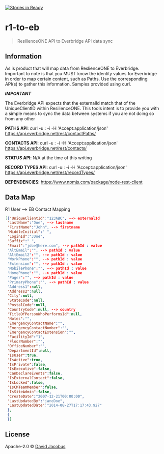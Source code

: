 [![Stories in Ready](https://badge.waffle.io/djacobus/R1_to_EB.png?label=ready&title=Ready)](https://waffle.io/djacobus/R1_to_EB)
# r1-to-eb 
> ResilienceONE API to Everbridge API data sync

## Information
As is product that will map data from ReslienceONE to Everbridge. Important to note is that you MUST know the identity values for Everbridge in order to map certain content, such as Paths. Use the corresponding API(s) to gather this information. Samples provided using curl.
  
***IMPORTANT***

The Everbridge API expects that the externalId match that of the UniqueClientID within ResilienceONE. This tools intent is
to provide you with a simple means to sync the data between systems if you are not doing so from any other
  
**PATHS API**:
curl -u <USERNAME>:<PASSWORD> -i -H 'Accept:application/json' https://api.everbridge.net/rest/contactPaths/<ORGANIZATIONID>
  
**CONTACTS API**:
curl -u <USERNAME>:<PASSWORD> -i -H 'Accept:application/json' https://api.everbridge.net/rest/contacts/<ORGANIZATIONID>
  
**STATUS API**:
N/A at the time of this writing
  
**RECORD TYPES API**:
curl -u <USERNAME>:<PASSWORD> -i -H 'Accept:application/json' https://api.everbridge.net/rest/recordTypes/<ORGANIZATIONID>
  
**DEPENDENCIES**:
https://www.npmjs.com/package/node-rest-client

## Data Map
R1 User --> EB Contact Mapping

```json
[{"UniqueClientId":"123ABC", --> externalId
 "LastName":"Doe", --> lastname
 "FirstName":"John", --> firstname
 "MiddleInitial":" ",
 "LoginId":"JDoe",
 "Suffix":" ",
 "Email":"jdoe@here.com", --> pathId : value
 "AltEmail":"", --> pathId : value
 "AltEmail2":"", --> pathId : value
 "WorkPhone":"", --> pathId : value
 "Extension":"", --> pathId : value
 "MobilePhone":"", --> pathId : value
 "HomePhone":"", --> pathId : value
 "Pager":"", --> pathId : value
 "PrimaryPhone":"", --> pathId : value
 "Address1":null,
 "Address2":null,
 "City":null,
 "StateCode":null,
 "PostalCode":null,
 "CountryCode":null, --> country
 "TitleOfPersonWhoPerformsId":null,
 "Notes":"",
 "EmergencyContactName":"",
 "EmergencyContactNumber":"",
 "EmergencyContactExtension":"",
 "FacilityId":"1",
 "FloorNumber":"",
 "OfficeNumber":"",
 "DepartmentId":null,
 "IsUser":true,
 "IsActive":true,
 "IsPrivate":false,
 "IsExecutive":false,
 "CanDeclareEvents":false,
 "IsExternalContact":false,
 "IsLocked":false,
 "IsCMTeamMember":false,
 "IsSiteAdmin":false,
 "CreateDate":"2007-12-21T00:00:00",
 "LastUpdatedBy":"janeDoe",
 "LastUpdatedDate":"2014-08-27T17:17:43.927"
 },
 {
 }]
 ```


## License

Apache-2.0 © [David Jacobus](https://github.com/djacobus)


[npm-image]: https://badge.fury.io/js/r-1-to-eb.svg
[npm-url]: https://npmjs.org/package/r-1-to-eb
[travis-image]: https://travis-ci.org/djacobus/r-1-to-eb.svg?branch=master
[travis-url]: https://travis-ci.org/djacobus/r-1-to-eb
[daviddm-image]: https://david-dm.org/djacobus/r-1-to-eb.svg?theme=shields.io
[daviddm-url]: https://david-dm.org/djacobus/r-1-to-eb
